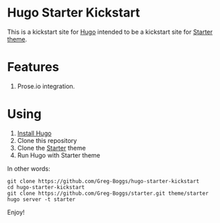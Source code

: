 Hugo Starter Kickstart
======================

This is a kickstart site for [Hugo](http://gohugo.io/) intended to be a kickstart site for [Starter theme](https://github.com/Greg-Boggs/starter).

# Features

1. Prose.io integration.

# Using

1. [Install Hugo](http://gohugo.io/overview/installing/)
2. Clone this repository
3. Clone the [Starter](https://github.com/Greg-Boggs/starter) theme
4. Run Hugo with Starter theme

In other words:

    git clone https://github.com/Greg-Boggs/hugo-starter-kickstart
    cd hugo-starter-kickstart
    git clone https://github.com/Greg-Boggs/starter.git theme/starter
    hugo server -t starter

Enjoy!
